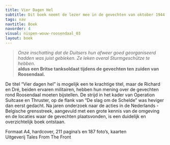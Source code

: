 ```yaml
---
title: Vier Dagen Hel
subtitle: Dit boek neemt de lezer mee in de gevechten van oktober 1944 in de driehoek Roosendaal - Essen - Wouw.
tags: nav
navtitle: Boek
navorder: 4
visual: nispen-wouw-roosendaal_03
layout: boek
---
```


>*Onze inschatting dat de Duitsers hun afweer goed georganiseerd hadden was juist gebleken. Ze leken overal Sturmgeschütze te hebben.*  
**aldus een Britse tanksoldaat tijdens de gevechten ten zuiden van Roosendaal.**

De titel “Vier dagen hel” is mogelijk een te krachtige titel, maar de Richard en Dré, beiden ervaren militairen, hebben hun mening over de gevechten rond Roosendaal moeten bijstellen. De strijd in het kader van Operation Suitcase en Thruster, op de flank van “De slag om de Schelde” was heviger dan eerst gedacht. Na jaren onderzoek naar de acties in de Nederlands - Belgische grensstreek, aangevuld met een grote kennis van de omgeving en de locaties waar de gevechten plaatsvonden, is een duidelijk en overzichtelijk boek ontstaan.

Formaat A4, hardcover, 211 pagina’s en 187 foto’s, kaarten  
Uitgeverij Tales From The Front
